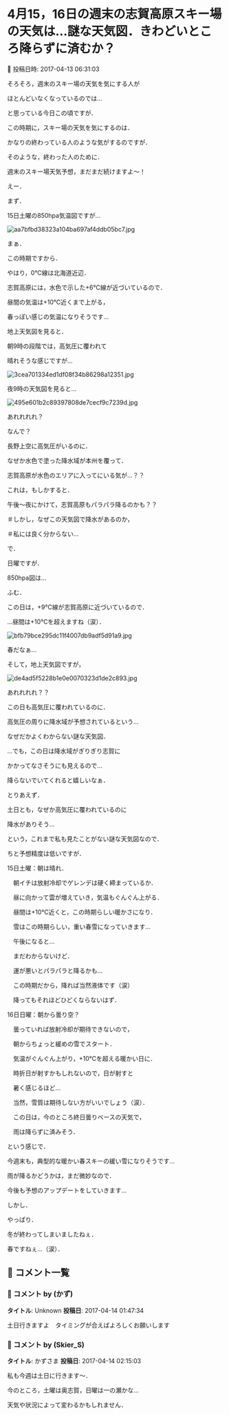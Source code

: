# 4月15，16日の週末の志賀高原スキー場の天気は…謎な天気図．きわどいところ降らずに済むか？

📅 投稿日時: 2017-04-13 06:31:03

そろそろ，週末のスキー場の天気を気にする人が


ほとんどいなくなっているのでは…


と思っている今日この頃ですが．





この時期に，スキー場の天気を気にするのは．


かなりの終わっている人のような気がするのですが．





そのような，終わった人のために．


週末のスキー場天気予想，まだまだ続けますよ～！





えー．


まず．


15日土曜の850hpa気温図ですが…




![aa7bfbd38323a104ba697af4ddb05bc7.jpg](images/aa7bfbd38323a104ba697af4ddb05bc7.jpg)




まぁ．


この時期ですから．


やはり，0℃線は北海道近辺．


志賀高原には，水色で示した+6℃線が近づいているので．


昼間の気温は+10℃近くまで上がる，


春っぽい感じの気温になりそうです…





地上天気図を見ると．


朝9時の段階では，高気圧に覆われて


晴れそうな感じですが…




![3cea701334ed1df08f34b86298a12351.jpg](images/3cea701334ed1df08f34b86298a12351.jpg)







夜9時の天気図を見ると…




![495e601b2c89397808de7cecf9c7239d.jpg](images/495e601b2c89397808de7cecf9c7239d.jpg)




あれれれれ？


なんで？


長野上空に高気圧がいるのに．


なぜか水色で塗った降水域が本州を覆って．


志賀高原が水色のエリアに入ってにいる気が…？？


これは，もしかすると．


午後～夜にかけて，志賀高原もパラパラ降るのかも？？


＃しかし，なぜこの天気図で降水があるのか，


＃私には良く分からない…





で．


日曜ですが．


850hpa図は…


ふむ．


この日は，+9℃線が志賀高原に近づいているので．


…昼間は+10℃を超えますね（涙）．




![bfb79bce295dc11f4007db9adf5d91a9.jpg](images/bfb79bce295dc11f4007db9adf5d91a9.jpg)




春だなぁ…





そして，地上天気図ですが，




![de4ad5f5228b1e0e0070323d1de2c893.jpg](images/de4ad5f5228b1e0e0070323d1de2c893.jpg)




あれれれれ？？


この日も高気圧に覆われているのに．


高気圧の周りに降水域が予想されているという…


なぜだかよくわからない謎な天気図．


…でも，この日は降水域がぎりぎり志賀に


かかってなさそうにも見えるので…


降らないでいてくれると嬉しいなぁ．





とりあえず．


土日とも，なぜか高気圧に覆われているのに


降水がありそう…


という，これまで私も見たことがない謎な天気図なので．


ちと予想精度は低いですが．





15日土曜：朝は晴れ．


　朝イチは放射冷却でゲレンデは硬く締まっているか．


　昼に向かって雲が増えていき，気温もぐんぐん上がる．


　昼間は+10℃近くと，この時期らしい暖かさになり．


　雪はこの時期らしい，重い春雪になっていきます…


　午後になると…


　まだわからないけど．


　運が悪いとパラパラと降るかも…


　この時期だから，降れば当然液体です（涙）


　降ってもそれほどひどくならないはず．





16日日曜：朝から曇り空？


　曇っていれば放射冷却が期待できないので，


　朝からちょっと緩めの雪でスタート．


　気温がぐんぐん上がり，+10℃を超える暖かい日に．


　時折日が射すかもしれないので，日が射すと


　暑く感じるほど…


　当然，雪質は期待しない方がいいでしょう（涙）．


　この日は，今のところ終日曇りベースの天気で，


　雨は降らずに済みそう．





という感じで．


今週末も，典型的な暖かい春スキーの緩い雪になりそうです…


雨が降るかどうかは，まだ微妙なので．


今後も予想のアップデートをしていきます…





しかし．


やっぱり．


冬が終わってしまいましたねぇ．


春ですねぇ…（涙）．

## 💬 コメント一覧

### 💬 コメント by (かず)
**タイトル**: Unknown
**投稿日**: 2017-04-14 01:47:34

土日行きますよ　タイミングが合えばよろしくお願いします

### 💬 コメント by (Skier_S)
**タイトル**: かずさま
**投稿日**: 2017-04-14 02:15:03

私も今週は土日に行きます～．

今のところ，土曜は奥志賀，日曜は一の瀬かな…

天気や状況によって変わるかもしれません．

